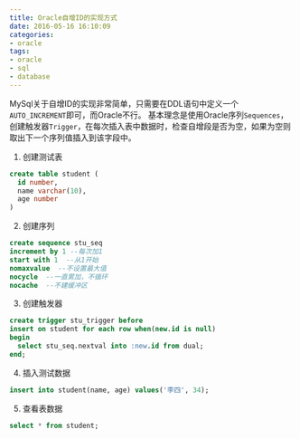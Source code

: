 ```yaml
---
title: Oracle自增ID的实现方式
date: 2016-05-16 16:10:09
categories:
- oracle
tags:
- oracle
- sql
- database
---
```

MySql关于自增ID的实现非常简单，只需要在DDL语句中定义一个`AUTO_INCREMENT`即可，而Oracle不行。
基本理念是使用Oracle序列`Sequences`，创建触发器`Trigger`，在每次插入表中数据时，检查自增段是否为空，如果为空则取出下一个序列值插入到该字段中。

1. 创建测试表
```sql
create table student (
  id number,
  name varchar(10),
  age number
)
```

2. 创建序列
```sql
create sequence stu_seq
increment by 1 --每次加1
start with 1  --从1开始
nomaxvalue  --不设置最大值
nocycle  --一直累加，不循环
nocache  --不建缓冲区
```

<!--more-->

3. 创建触发器
```sql
create trigger stu_trigger before
insert on student for each row when(new.id is null)
begin
  select stu_seq.nextval into :new.id from dual;
end;
```

4. 插入测试数据
```sql
insert into student(name, age) values('李四', 34);
```

5. 查看表数据
```sql
select * from student;
```
